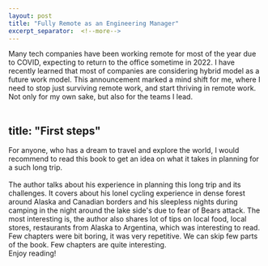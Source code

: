 ```yaml
---
layout: post
title: "Fully Remote as an Engineering Manager"
excerpt_separator:  <!--more-->
---
```

<!-- <img src="/blog/images/dhruvbogra.jpg" alt="Digital transformation"> 
<a href="https://www.amazon.in/Grit-Gravel-Gear-hundred-bicycle-ebook/dp/B086YY3JG3/ref=sr_1_2?crid=3UQZO2B51BO7C&dchild=1&keywords=dhruv+bogra&qid=1592308563&sprefix=dhruv+bogra%2Caps%2C458&sr=8-2">Grit, Gravel and Gear</a> -->

<div>
Many tech companies have been working remote for most of the year due to COVID, expecting to return to the office sometime in 2022.  I have recently learned that most of companies are considering hybrid model as a future work model. This announcement marked a mind shift for me, where I need to stop just surviving remote work, and start thriving in remote work. Not only for my own sake, but also for the teams I lead.
</div>
<br>
<div>
<h2>title: "First steps"</h2>
For anyone, who has a dream to travel and explore the world, I would recommend to read this book to get an idea on what it takes in planning for a such long trip.  
</div>
<br>
<div>
The author talks about his experience in planning this long trip and its challenges. It covers about his lonel cycling experience in dense forest around Alaska and Canadian borders and his sleepless nights during camping in the night around the lake side's due to fear of Bears attack. The most interesting is, the author also shares lot of tips on local food, local stores, restaurants from Alaska to Argentina, which was interesting to read. Few chapters were bit boring, it was very repetitive. We can skip few parts of the book. Few chapters are quite interesting.
<br>
Enjoy reading!  
</div>
<div>
<br>
<script type="text/javascript" src="https://platform-api.sharethis.com/js/sharethis.js#property=5eaba5f77525e90012616b98&product=inline-share-buttons" async="async"></script>

<div class="sharethis-inline-share-buttons"></div>